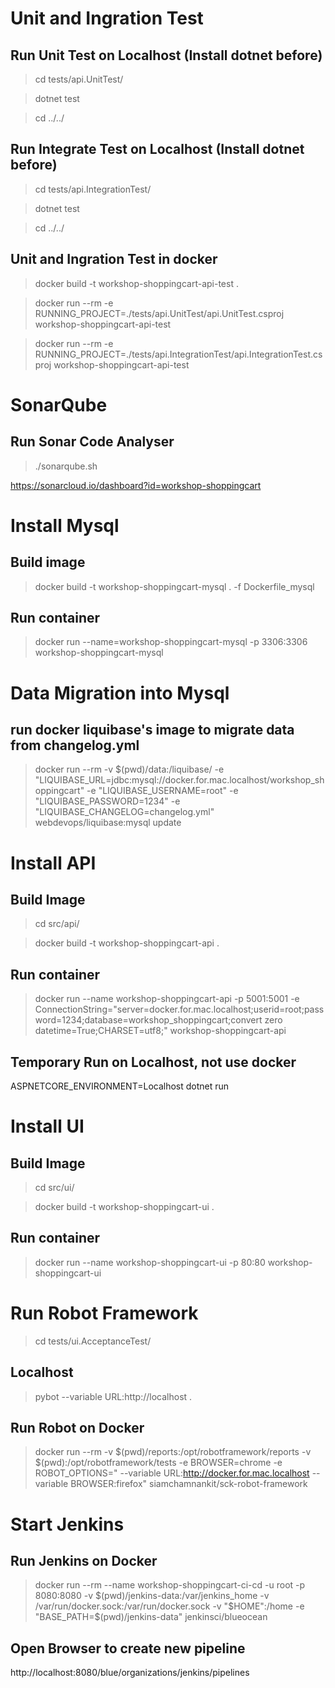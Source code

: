 ﻿# Unit and Ingration Test
## Run Unit Test on Localhost (Install dotnet before)
>cd tests/api.UnitTest/

>dotnet test

>cd ../../

## Run Integrate Test on Localhost (Install dotnet before)
>cd tests/api.IntegrationTest/

>dotnet test

>cd ../../

## Unit and Ingration Test in docker 
>docker build -t workshop-shoppingcart-api-test .

>docker run --rm -e RUNNING_PROJECT=./tests/api.UnitTest/api.UnitTest.csproj workshop-shoppingcart-api-test

>docker run --rm -e RUNNING_PROJECT=./tests/api.IntegrationTest/api.IntegrationTest.csproj workshop-shoppingcart-api-test

# SonarQube
## Run Sonar Code Analyser
>./sonarqube.sh

https://sonarcloud.io/dashboard?id=workshop-shoppingcart


# Install Mysql
## Build image
>docker build -t workshop-shoppingcart-mysql . -f Dockerfile_mysql

## Run container
>docker run --name=workshop-shoppingcart-mysql -p 3306:3306 workshop-shoppingcart-mysql

# Data Migration into Mysql
## run docker liquibase's image to migrate data from changelog.yml

>docker run --rm -v $(pwd)/data:/liquibase/ -e "LIQUIBASE_URL=jdbc:mysql://docker.for.mac.localhost/workshop_shoppingcart" -e "LIQUIBASE_USERNAME=root" -e "LIQUIBASE_PASSWORD=1234" -e "LIQUIBASE_CHANGELOG=changelog.yml" webdevops/liquibase:mysql update

# Install API

## Build Image
>cd src/api/

>docker build -t workshop-shoppingcart-api .

## Run container
>docker run --name workshop-shoppingcart-api -p 5001:5001 -e ConnectionString="server=docker.for.mac.localhost;userid=root;password=1234;database=workshop_shoppingcart;convert zero datetime=True;CHARSET=utf8;"  workshop-shoppingcart-api



## Temporary Run on Localhost, not use docker
ASPNETCORE_ENVIRONMENT=Localhost dotnet run

# Install UI
## Build Image
>cd src/ui/ 

>docker build -t workshop-shoppingcart-ui .

## Run container
>docker run --name workshop-shoppingcart-ui -p 80:80 workshop-shoppingcart-ui

# Run Robot Framework
>cd tests/ui.AcceptanceTest/

## Localhost
>pybot --variable URL:http://localhost .

## Run Robot on Docker

>docker run --rm -v $(pwd)/reports:/opt/robotframework/reports -v $(pwd):/opt/robotframework/tests -e BROWSER=chrome -e ROBOT_OPTIONS=" --variable URL:http://docker.for.mac.localhost --variable BROWSER:firefox" siamchamnankit/sck-robot-framework



# Start Jenkins

## Run Jenkins on Docker

>docker run --rm --name workshop-shoppingcart-ci-cd -u root -p 8080:8080 -v $(pwd)/jenkins-data:/var/jenkins_home -v /var/run/docker.sock:/var/run/docker.sock -v "$HOME":/home -e "BASE_PATH=$(pwd)/jenkins-data" jenkinsci/blueocean

## Open Browser to create new pipeline 

http://localhost:8080/blue/organizations/jenkins/pipelines 